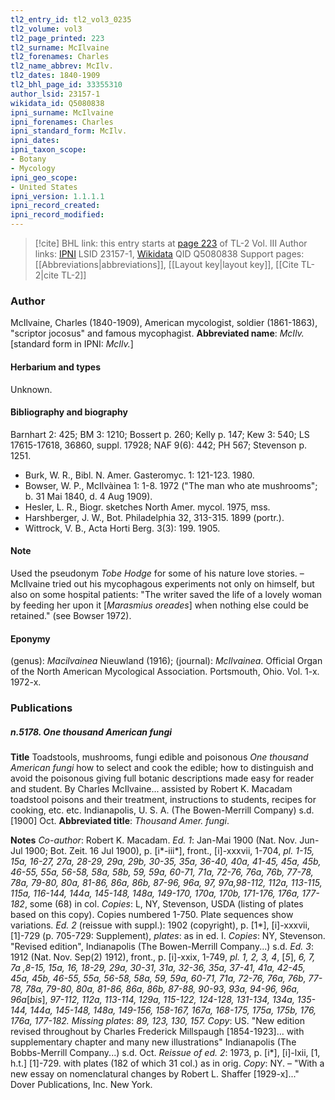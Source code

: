 ```yaml
---
tl2_entry_id: tl2_vol3_0235
tl2_volume: vol3
tl2_page_printed: 223
tl2_surname: McIlvaine
tl2_forenames: Charles
tl2_name_abbrev: McIlv.
tl2_dates: 1840-1909
tl2_bhl_page_id: 33355310
author_lsid: 23157-1
wikidata_id: Q5080838
ipni_surname: McIlvaine
ipni_forenames: Charles
ipni_standard_form: McIlv.
ipni_dates: 
ipni_taxon_scope: 
- Botany
- Mycology
ipni_geo_scope: 
- United States
ipni_version: 1.1.1.1
ipni_record_created: 
ipni_record_modified:
---
```


> [!cite] BHL link: this entry starts at [page 223](https://www.biodiversitylibrary.org/page/33355310) of TL-2 Vol. III
> Author links: [IPNI](https://www.ipni.org/a/23157-1) LSID 23157-1, [Wikidata](https://www.wikidata.org/wiki/Q5080838) QID Q5080838
> Support pages: [[Abbreviations|abbreviations]], [[Layout key|layout key]], [[Cite TL-2|cite TL-2]]

### Author

McIlvaine, Charles (1840-1909), American mycologist, soldier (1861-1863), "scriptor jocosus" and famous mycophagist. 
**Abbreviated name**: *McIlv.* \[standard form in IPNI: *McIlv.*\]

#### Herbarium and types

Unknown.

#### Bibliography and biography

Barnhart 2: 425; BM 3: 1210; Bossert p. 260; Kelly p. 147; Kew 3: 540; LS 17615-17618, 36860, suppl. 17928; NAF 9(6): 442; PH 567; Stevenson p. 1251.
- Burk, W. R., Bibl. N. Amer. Gasteromyc. 1: 121-123. 1980.
- Bowser, W. P., McIlvàinea 1: 1-8. 1972 ("The man who ate mushrooms"; b. 31 Mai 1840, d. 4 Aug 1909).
- Hesler, L. R., Biogr. sketches North Amer. mycol. 1975, mss.
- Harshberger, J. W., Bot. Philadelphia 32, 313-315. 1899 (portr.).
- Wittrock, V. B., Acta Horti Berg. 3(3): 199. 1905.

#### Note

Used the pseudonym *Tobe Hodge* for some of his nature love stories. – McIlvaine tried out his mycophagous experiments not only on himself, but also on some hospital patients: "The writer saved the life of a lovely woman by feeding her upon it \[*Marasmius oreades*\] when nothing else could be retained." (see Bowser 1972).

#### Eponymy

(genus): *Macilvainea* Nieuwland (1916); (journal): *McIlvainea*. Official Organ of the North American Mycological Association. Portsmouth, Ohio. Vol. 1-x. 1972-x.

### Publications

##### n.5178. One thousand American fungi

**Title**
Toadstools, mushrooms, fungi edible and poisonous *One thousand American fungi* how to select and cook the edible; how to distinguish and avoid the poisonous giving full botanic descriptions made easy for reader and student. By Charles McIlvaine... assisted by Robert K. Macadam toadstool poisons and their treatment, instructions to students, recipes for cooking, etc. etc. Indianapolis, U. S. A. (The Bowen-Merrill Company) s.d. \[1900\] Oct.
**Abbreviated title**: *Thousand Amer. fungi*.

**Notes**
*Co-author*: Robert K. Macadam.
*Ed. 1*: Jan-Mai 1900 (Nat. Nov. Jun-Jul 1900; Bot. Zeit. 16 Jul 1900), p. \[i\*-iii\*\], front., \[i\]-xxxvii, 1-704, *pl. 1-15, 15a, 16-27, 27a, 28-29, 29a, 29b, 30-35, 35a, 36-40, 40a, 41-45, 45a, 45b, 46-55, 55a, 56-58, 58a, 58b, 59, 59a, 60-71, 71a, 72-76, 76a, 76b, 77-78, 78a, 79-80, 80a, 81-86, 86a, 86b, 87-96, 96a, 97, 97a,98-112, 112a, 113-115, 115a, 116-144, 144a, 145-148, 148a, 149-170, 170a, 170b, 171-176, 176a, 177-182*, some (68) in col.
*Copies*: L, NY, Stevenson, USDA (listing of plates based on this copy). Copies numbered 1-750. Plate sequences show variations.
*Ed. 2* (reissue with suppl.): 1902 (copyright), p. \[1\*\], \[i\]-xxxvii, \[1\]-729 (p. 705-729: Supplement), *plates*: as in ed. I. *Copies*: NY, Stevenson. "Revised edition", Indianapolis (The Bowen-Merrill Company...) s.d.
*Ed. 3*: 1912 (Nat. Nov. Sep(2) 1912), front., p. \[i\]-xxix, 1-749, *pl. 1, 2, 3, 4*, \[*5*\], *6, 7, 7a ,8-15, 15a, 16, 18-29, 29a, 30-31, 31a, 32-36, 35a, 37-41, 41a, 42-45, 45a, 45b, 46-55, 55a, 56-58, 58a, 59, 59a, 60-71, 71a, 72-76, 76a, 76b, 77-78, 78a, 79-80, 80a, 81-86, 86a, 86b, 87-88, 90-93, 93a, 94-96, 96a, 96a*\[*bis*\], *97-112, 112a, 113-114, 129a, 115-122, 124-128, 131-134, 134a, 135-144, 144a, 145-148, 148a, 149-156, 158-167, 167a, 168-175, 175a, 175b, 176, 176a, 177-182. Missing plates*: *89, 123, 130, 157. Copy*: US.
"New edition revised throughout by Charles Frederick Millspaugh \[1854-1923\]... with supplementary chapter and many new illustrations" Indianapolis (The Bobbs-Merrill Company...) s.d. Oct.
*Reissue of ed. 2*: 1973, p. \[i\*\], \[i\]-lxii, \[1, h.t.\] \[1\]-729. with plates (182 of which 31 col.) as in orig. *Copy*: NY. – "With a new essay on nomenclatural changes by Robert L. Shaffer \[1929-x\]..." Dover Publications, Inc. New York.

